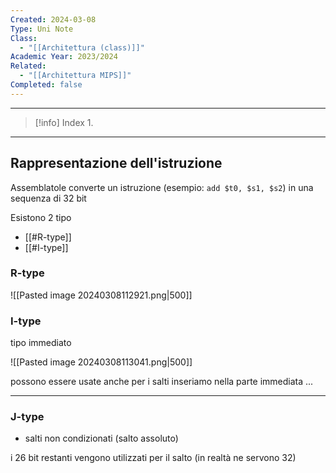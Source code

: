 ```yaml
---
Created: 2024-03-08
Type: Uni Note
Class:
  - "[[Architettura (class)]]"
Academic Year: 2023/2024
Related:
  - "[[Architettura MIPS]]"
Completed: false
---
```

---

>[!info] Index
>1. 

---
## Rappresentazione dell'istruzione
Assemblatole converte un istruzione (esempio: `add $t0, $s1, $s2`) in una sequenza di 32 bit

Esistono 2 tipo
- [[#R-type]]
- [[#I-type]]

### R-type
![[Pasted image 20240308112921.png|500]]

### I-type

tipo immediato 

![[Pasted image 20240308113041.png|500]]

possono essere usate anche per i salti inseriamo nella parte immediata ...

---
### J-type

- salti non condizionati (salto assoluto)

i 26 bit restanti vengono utilizzati per il salto (in realtà ne servono 32)
